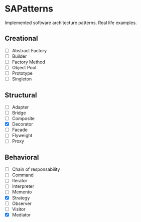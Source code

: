 # SAPatterns

Implemented software architecture patterns. Real life examples.

## Creational

- [ ] Abstract Factory
- [ ] Builder
- [ ] Factory Method
- [ ] Object Pool
- [ ] Prototype
- [ ] Singleton

## Structural

- [ ] Adapter
- [ ] Bridge
- [ ] Composite
- [x] Decorator
- [ ] Facade
- [ ] Flyweight
- [ ] Proxy

## Behavioral

- [ ] Chain of responsability
- [ ] Command
- [ ] Iterator
- [ ] Interpreter
- [ ] Memento
- [x] Strategy
- [ ] Observer
- [ ] Visitor
- [x] Mediator
